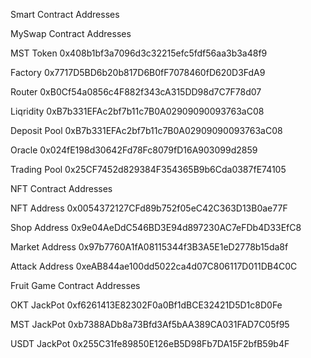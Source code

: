 
Smart Contract Addresses

MySwap Contract Addresses

MST Token
0x408b1bf3a7096d3c32215efc5fdf56aa3b3a48f9

Factory
0x7717D5BD6b20b817D6B0fF7078460fD620D3FdA9

Router
0xB0Cf54a0856c4F882f343cA315DD98d7C7F78d07

Liqridity
0xB7b331EFAc2bf7b11c7B0A02909090093763aC08

Deposit Pool
0xB7b331EFAc2bf7b11c7B0A02909090093763aC08

Oracle
0x024fE198d30642Fd78Fc8079fD16A903099d2859

Trading Pool
0x25CF7452d829384F354365B9b6Cda0387fE74105


NFT Contract Addresses

NFT Address
0x0054372127CFd89b752f05eC42C363D13B0ae77F

Shop Address
0x9e04AeDdC546BD3E94d897230AC7eFDb4D33EfC8

Market Address
0x97b7760A1fA08115344f3B3A5E1eD2778b15da8f

Attack Address
0xeAB844ae100dd5022ca4d07C806117D011DB4C0C

Fruit Game Contract Addresses

OKT JackPot
0xf6261413E82302F0a0Bf1dBCE32421D5D1c8D0Fe

MST JackPot
0xb7388ADb8a73Bfd3Af5bAA389CA031FAD7C05f95

USDT JackPot
0x255C31fe89850E126eB5D98Fb7DA15F2bfB59b4F

